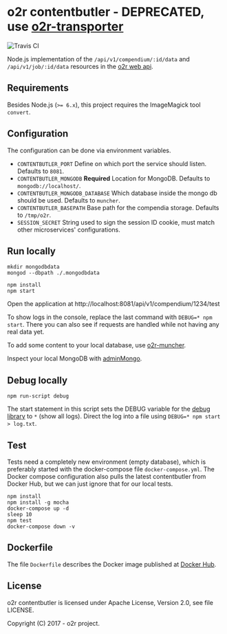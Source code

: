# o2r contentbutler - __DEPRECATED__, use [o2r-transporter](https://github.com/o2r-project/o2r-transporter)

![Travis CI](https://api.travis-ci.org/o2r-project/o2r-contentbutler.svg)

Node.js implementation of the `/api/v1/compendium/:id/data` and `/api/v1/job/:id/data` resources in the [o2r web api](http://o2r.info/o2r-web-api).

## Requirements

Besides Node.js (`>= 6.x`), this project requires the ImageMagick tool `convert`.

## Configuration

The configuration can be done via environment variables.

- `CONTENTBUTLER_PORT`
  Define on which port the service should listen. Defaults to `8081`.
- `CONTENTBUTLER_MONGODB` __Required__
  Location for MongoDB. Defaults to `mongodb://localhost/`.
- `CONTENTBUTLER_MONGODB_DATABASE`
  Which database inside the mongo db should be used. Defaults to `muncher`.
- `CONTENTBUTLER_BASEPATH`
  Base path for the compendia storage. Defaults to `/tmp/o2r`.
- `SESSION_SECRET`
  String used to sign the session ID cookie, must match other microservices' configurations.

## Run locally

```
mkdir mongodbdata
mongod --dbpath ./.mongodbdata

npm install
npm start
```

Open the application at http://localhost:8081/api/v1/compendium/1234/test

To show logs in the console, replace the last command with `DEBUG=* npm start`. There you can also see if requests are handled while not having any real data yet.

To add some content to your local database, use [o2r-muncher](https://github.com/o2r-project/o2r-muncher).

Inspect your local MongoDB with [adminMongo](https://mrvautin.com/adminmongo/).

## Debug locally

```
npm run-script debug
```

The start statement in this script sets the DEBUG variable for the [debug library](https://www.npmjs.com/package/debug) to `*` (show all logs).
Direct the log into a file using `DEBUG=* npm start > log.txt`.

## Test

Tests need a completely new environment (empty database), which is preferably started with the docker-compose file `docker-compose.yml`. The Docker compose configuration also pulls the latest contentbutler from Docker Hub, but we can just ignore that for our local tests.

```
npm install
npm install -g mocha
docker-compose up -d
sleep 10
npm test
docker-compose down -v
```

## Dockerfile

The file `Dockerfile` describes the Docker image published at [Docker Hub](https://hub.docker.com/r/o2rproject/o2r-contentbutler/).

## License

o2r contentbutler is licensed under Apache License, Version 2.0, see file LICENSE.

Copyright (C) 2017 - o2r project.
